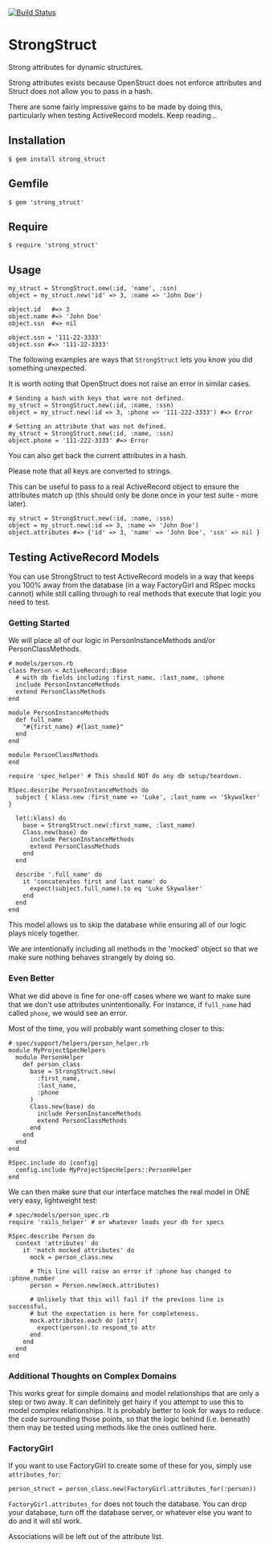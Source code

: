 [![Build Status](https://travis-ci.org/ToadJamb/strong_struct.svg?branch=master)](https://travis-ci.org/ToadJamb/strong_struct)

StrongStruct
============

Strong attributes for dynamic structures.

Strong attributes exists because OpenStruct does not enforce attributes
and Struct does not allow you to pass in a hash.

There are some fairly impressive gains to be made by doing this,
particularly when testing ActiveRecord models.
Keep reading...


Installation
------------

    $ gem install strong_struct


Gemfile
-------

    $ gem 'strong_struct'


Require
-------

    $ require 'strong_struct'


Usage
-----

```
my_struct = StrongStruct.new(:id, 'name', :ssn)
object = my_struct.new('id' => 3, :name => 'John Doe')

object.id   #=> 3
object.name #=> 'John Doe'
object.ssn  #=> nil

object.ssn = '111-22-3333'
object.ssn #=> '111-22-3333'
```

The following examples are ways that `StrongStruct`
lets you know you did something unexpected.

It is worth noting that OpenStruct
does not raise an error in similar cases.

```
# Sending a hash with keys that were not defined.
my_struct = StrongStruct.new(:id, :name, :ssn)
object = my_struct.new(:id => 3, :phone => '111-222-3333') #=> Error
```

```
# Setting an attribute that was not defined.
my_struct = StrongStruct.new(:id, :name, :ssn)
object.phone = '111-222-3333' #=> Error
```

You can also get back the current attributes in a hash.

Please note that all keys are converted to strings.

This can be useful to pass to a real ActiveRecord object
to ensure the attributes match up
(this should only be done once in your test suite - more later).

```
my_struct = StrongStruct.new(:id, :name, :ssn)
object = my_struct.new(:id => 3, :name => 'John Doe')
object.attributes #=> {'id' => 3, 'name' => 'John Doe', 'ssn' => nil }
```


Testing ActiveRecord Models
---------------------------

You can use StrongStruct to test ActiveRecord models
in a way that keeps you 100% away from the database
(in a way FactoryGirl and RSpec mocks cannot)
while still calling through to real methods
that execute that logic you need to test.


### Getting Started

We will place all of our logic in PersonInstanceMethods
and/or PersonClassMethods.

```
# models/person.rb
class Person < ActiveRecord::Base
  # with db fields including :first_name, :last_name, :phone
  include PersonInstanceMethods
  extend PersonClassMethods
end

module PersonInstanceMethods
  def full_name
    "#{first_name} #{last_name}"
  end
end

module PersonClassMethods
end
```

```
require 'spec_helper' # This should NOT do any db setup/teardown.

RSpec.describe PersonInstanceMethods do
  subject { klass.new :first_name => 'Luke', :last_name => 'Skywalker' }

  let(:klass) do
    base = StrongStruct.new(:first_name, :last_name)
    Class.new(base) do
      include PersonInstanceMethods
      extend PersonClassMethods
    end
  end

  describe '.full_name' do
    it 'concatenates first and last name' do
      expect(subject.full_name).to eq 'Luke Skywalker'
    end
  end
end
```

This model allows us to skip the database
while ensuring all of our logic plays nicely together.

We are intentionally including all methods in the 'mocked' object
so that we make sure nothing behaves strangely by doing so.


### Even Better

What we did above is fine for one-off cases
where we want to make sure that we don't use attributes unintentionally.
For instance, if `full_name` had called `phone`, we would see an error.

Most of the time, you will probably want something closer to this:

```
# spec/support/helpers/person_helper.rb
module MyProjectSpecHelpers
  module PersonHelper
    def person_class
      base = StrongStruct.new(
        :first_name,
        :last_name,
        :phone
      )
      Class.new(base) do
        include PersonInstanceMethods
        extend PersonClassMethods
      end
    end
  end
end

RSpec.include do |config|
  config.include MyProjectSpecHelpers::PersonHelper
end

```

We can then make sure that our interface matches the real model
in ONE very easy, lightweight test:

```
# spec/models/person_spec.rb
require 'rails_helper' # or whatever loads your db for specs

RSpec.describe Person do
  context 'attributes' do
    it 'match mocked attributes' do
      mock = person_class.new

      # This line will raise an error if :phone has changed to :phone_number
      person = Person.new(mock.attributes)

      # Unlikely that this will fail if the previous line is successful,
      # but the expectation is here for completeness.
      mock.attributes.each do |attr|
        expect(person).to respond_to attr
      end
    end
  end
end
```

### Additional Thoughts on Complex Domains

This works great for simple domains
and model relationships that are only a step or two away.
It can definitely get hairy if you attempt to use this to
model complex relationships.
It is probably better to look for ways to reduce the code surrounding
those points, so that the logic behind (i.e. beneath) them
may be tested using methods like the ones outlined here.


### FactoryGirl

If you want to use FactoryGirl to create some of these for you,
simply use `attributes_for`:

```
person_struct = person_class.new(FactoryGirl.attributes_for(:person))
```

`FactoryGirl.attributes_for` does not touch the database.
You can drop your database, turn off the database server,
or whatever else you want to do and it will stil work.

Associations will be left out of the attribute list.
